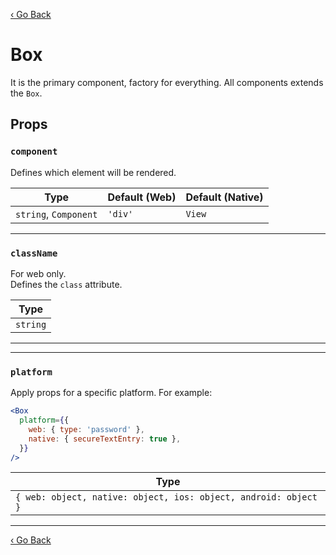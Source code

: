 [‹ Go Back](README.md)

# Box

It is the primary component, factory for everything. All components extends the `Box`.

## Props

### `component`

Defines which element will be rendered.

| Type                  | Default (Web) | Default (Native) |
|-----------------------|---------------|------------------|
| `string`, `Component` | `'div'`       | `View`           |

---

### `className`

For web only.
<br/>
Defines the `class` attribute.

| Type     |
|----------|
| `string` |

---

---

### `platform`

Apply props for a specific platform. For example:
```jsx
<Box
  platform={{
    web: { type: 'password' },
    native: { secureTextEntry: true },
  }}
/>
```

| Type                                                                |
|---------------------------------------------------------------------|
| ```{ web: object, native: object, ios: object, android: object }``` |

---

[‹ Go Back](README.md)
